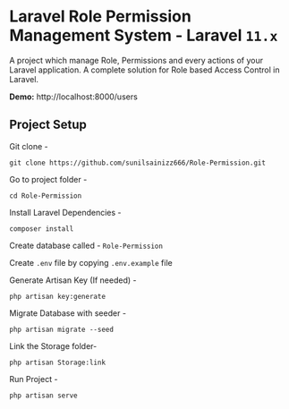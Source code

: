 # Laravel Role Permission Management System - Laravel `11.x`

A project which manage Role, Permissions and every actions of your Laravel application. A complete solution for Role based Access Control in Laravel.

**Demo:** http://localhost:8000/users

## Project Setup
Git clone -
```console
git clone https://github.com/sunilsainizz666/Role-Permission.git
```

Go to project folder -
```console
cd Role-Permission
```

Install Laravel Dependencies -
```console
composer install
```

Create database called - `Role-Permission`

Create `.env` file by copying `.env.example` file

Generate Artisan Key (If needed) -
```console
php artisan key:generate
```

Migrate Database with seeder -
```console
php artisan migrate --seed
```

Link the Storage folder-
```console
php artisan Storage:link
```

Run Project -
```php
php artisan serve
```